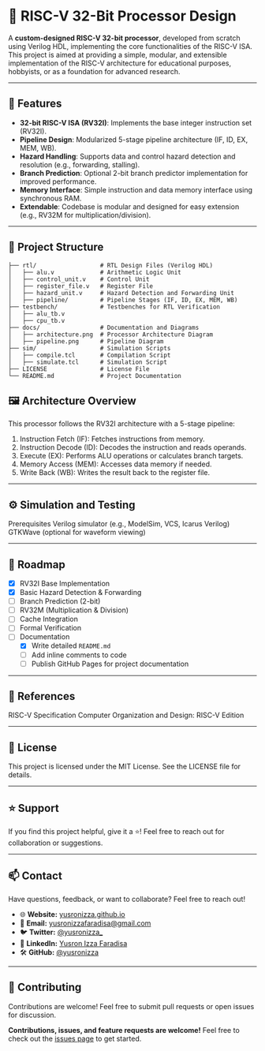 # 🚀 RISC-V 32-Bit Processor Design  

A **custom-designed RISC-V 32-bit processor**, developed from scratch using Verilog HDL, implementing the core functionalities of the RISC-V ISA. This project is aimed at providing a simple, modular, and extensible implementation of the RISC-V architecture for educational purposes, hobbyists, or as a foundation for advanced research.

---

## 📜 Features  
- **32-bit RISC-V ISA (RV32I)**: Implements the base integer instruction set (RV32I).  
- **Pipeline Design**: Modularized 5-stage pipeline architecture (IF, ID, EX, MEM, WB).  
- **Hazard Handling**: Supports data and control hazard detection and resolution (e.g., forwarding, stalling).  
- **Branch Prediction**: Optional 2-bit branch predictor implementation for improved performance.  
- **Memory Interface**: Simple instruction and data memory interface using synchronous RAM.  
- **Extendable**: Codebase is modular and designed for easy extension (e.g., RV32M for multiplication/division).  

---

## 📂 Project Structure  
```plaintext
├── rtl/                  # RTL Design Files (Verilog HDL)  
│   ├── alu.v             # Arithmetic Logic Unit  
│   ├── control_unit.v    # Control Unit  
│   ├── register_file.v   # Register File  
│   ├── hazard_unit.v     # Hazard Detection and Forwarding Unit  
│   ├── pipeline/         # Pipeline Stages (IF, ID, EX, MEM, WB)  
├── testbench/            # Testbenches for RTL Verification  
│   ├── alu_tb.v  
│   ├── cpu_tb.v  
├── docs/                 # Documentation and Diagrams  
│   ├── architecture.png  # Processor Architecture Diagram  
│   ├── pipeline.png      # Pipeline Diagram  
├── sim/                  # Simulation Scripts  
│   ├── compile.tcl       # Compilation Script  
│   ├── simulate.tcl      # Simulation Script  
├── LICENSE               # License File  
└── README.md             # Project Documentation
```
## 🖼️ Architecture Overview

This processor follows the RV32I architecture with a 5-stage pipeline:
1. Instruction Fetch (IF): Fetches instructions from memory.
2. Instruction Decode (ID): Decodes the instruction and reads operands.
3. Execute (EX): Performs ALU operations or calculates branch targets.
4. Memory Access (MEM): Accesses data memory if needed.
5. Write Back (WB): Writes the result back to the register file.

---

## ⚙️ Simulation and Testing
Prerequisites
Verilog simulator (e.g., ModelSim, VCS, Icarus Verilog)
GTKWave (optional for waveform viewing)

---

## 🚧 Roadmap

- [x] RV32I Base Implementation
- [x] Basic Hazard Detection & Forwarding
- [ ] Branch Prediction (2-bit)
- [ ] RV32M (Multiplication & Division)
- [ ] Cache Integration
- [ ] Formal Verification
- [ ] Documentation
  - [x] Write detailed `README.md`
  - [ ] Add inline comments to code
  - [ ] Publish GitHub Pages for project documentation

---

## 📖 References
RISC-V Specification
Computer Organization and Design: RISC-V Edition

---

## 📝 License
This project is licensed under the MIT License. See the LICENSE file for details.

---

## ⭐ Support
If you find this project helpful, give it a ⭐! Feel free to reach out for collaboration or suggestions.

---

## 📫 Contact

Have questions, feedback, or want to collaborate? Feel free to reach out!

- 🌐 **Website:** [yusronizza.github.io](https://yusronizza.github.io)
- 📧 **Email:** [yusronizzafaradisa@gmail.com](mailto:yusronizzafaradisa@gmail.com)
- 🐦 **Twitter:** [@yusronizza_](https://twitter.com/yourusername)
- 💼 **LinkedIn:** [Yusron Izza Faradisa](https://linkedin.com/in/yusronizza)
- 🛠️ **GitHub:** [@yusronizza](https://github.com/yusronizza)

---

## 🤝 Contributing

Contributions are welcome! Feel free to submit pull requests or open issues for discussion.

**Contributions, issues, and feature requests are welcome!** Feel free to check out the [issues page](https://github.com/yusronizza/riscv/issues) to get started. 
